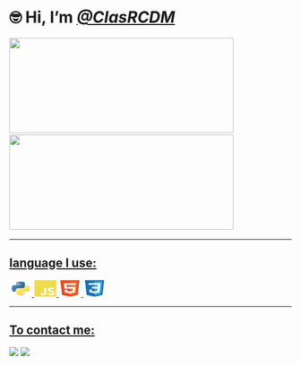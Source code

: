 # 🤓 Hi, I’m [_**@ClasRCDM**_](https://github.com/ClasRCDM)
<main>
  <a href="https://github.com/ClasRCDM">
  <img height="170em" width="400em" src="https://github-readme-stats.vercel.app/api?username=ClasRCDM&show_icons=true&theme=highcontrast&include_all_commits=true&count_private=true"/>
  <img height="170em" width="400em" src="https://github-readme-stats.vercel.app/api/top-langs/?username=ClasRCDM&layout=compact&langs_count=7&theme=highcontrast"/>
</main><hr>
<aside>
  <h2>language I use:</h2>
  <img alt="Clas-Python" height="30" width="40" src="https://raw.githubusercontent.com/devicons/devicon/master/icons/python/python-original.svg">
  <img alt="Clas-Js" height="30" width="40" src="https://raw.githubusercontent.com/devicons/devicon/master/icons/javascript/javascript-plain.svg">
  <img alt="Clas-HTML" height="30" width="40" src="https://raw.githubusercontent.com/devicons/devicon/master/icons/html5/html5-original.svg">
  <img alt="Clas-CSS" height="30" width="40" src="https://raw.githubusercontent.com/devicons/devicon/master/icons/css3/css3-original.svg">
</aside><hr>
<footer>
  <h2>To contact me:</h2>
  <a href="https://www.linkedin.com/in/clasrcdm" target="_blank"><img src="https://img.shields.io/badge/-LinkedIn-%230077B5?style=for-the-badge&logo=linkedin&logoColor=white" target="_blank" rel="next"></a> 
  <a href = "mailto:raphaelcalixto2013@gmail.com"><img src="https://img.shields.io/badge/-Gmail-%23333?style=for-the-badge&logo=gmail&logoColor=white" target="_blank" rel="next"></a>
</footer>
